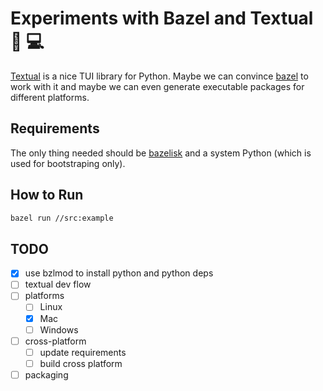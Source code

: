 # Experiments with Bazel and Textual 💚 💻

[Textual](https://github.com/Textualize/textual) is a nice TUI library for Python. Maybe we can convince [bazel](https://bazel.build/)
to work with it and maybe we can even generate executable packages for different platforms.

## Requirements

The only thing needed should be [bazelisk](https://github.com/bazelbuild/bazelisk) and a system Python (which is used for bootstraping only).

## How to Run

```bash
bazel run //src:example  
```

## TODO 

- [x] use bzlmod to install python and python deps
- [ ] textual dev flow
- [ ] platforms
  - [ ] Linux
  - [x] Mac
  - [ ] Windows
- [ ] cross-platform
  - [ ] update requirements 
  - [ ] build cross platform
- [ ] packaging
